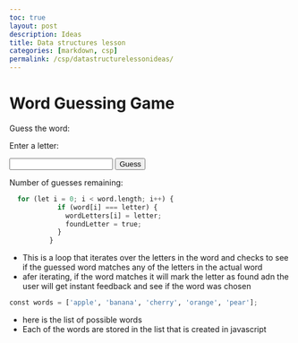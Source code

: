 ```yaml
---
toc: true
layout: post
description: Ideas
title: Data structures lesson
categories: [markdown, csp]
permalink: /csp/datastructurelessonideas/
---
```


<html>
  <head>
    <title>Word Guessing Game</title>
  </head>
  <body>
    <h1>Word Guessing Game</h1>
    <p>Guess the word:</p>
    <div id="word"></div>
    <p>Enter a letter:</p>
    <input type="text" id="letter">
    <button onclick="guessLetter()">Guess</button>
    <p>Number of guesses remaining: <span id="guesses"></span></p>
    <script>
      const words = ['apple', 'banana', 'cherry', 'orange', 'pear'];
      // Choose a random word from the list
      let word = words[Math.floor(Math.random() * words.length)];
      let wordLetters = new Array(word.length).fill('_');
      // Initialize the number of guesses remaining
      let guessesRemaining = 6;
      // Display the word with underscores for unguessed letters
      document.getElementById('word').innerHTML = wordLetters.join(' ');
      // Display the number of guesses remaining
      document.getElementById('guesses').innerHTML = guessesRemaining;
      // Define the function to guess a letter
      function guessLetter() {
        // Get the letter from the input
        let letter = document.getElementById('letter').value.toLowerCase();
        // Check if the letter is in the word
        let foundLetter = false;
        for (let i = 0; i < word.length; i++) {
          if (word[i] === letter) {
            wordLetters[i] = letter;
            foundLetter = true;
          }
        }
        // If the letter was not found, decrement the number of guesses remaining
        if (!foundLetter) {
          guessesRemaining--;
        }
        // Display the updated word and guesses remaining
        document.getElementById('word').innerHTML = wordLetters.join(' ');
        document.getElementById('guesses').innerHTML = guessesRemaining;
        // Check if the game is over
        if (guessesRemaining === 0) {
          alert('Game over! The word was ' + word);
        } else if (wordLetters.indexOf('_') === -1) {
          alert('Congratulations, you guessed the word!');
        }
        // Clear the input field
        document.getElementById('letter').value = '';
      }
    </script>
  </body>
</html>

```python
  for (let i = 0; i < word.length; i++) {
            if (word[i] === letter) {
              wordLetters[i] = letter;
              foundLetter = true;
            }
          }
```

- This is a loop that iterates over the letters in the word and checks to see if the guessed word matches any of the letters in the actual word
- afer iterating, if the word matches it will mark the letter as found adn the user will get instant feedback and see if the word was chosen

```python
const words = ['apple', 'banana', 'cherry', 'orange', 'pear'];
```
- here is the list of possible words
- Each of the words are stored in the list that is created in javascript